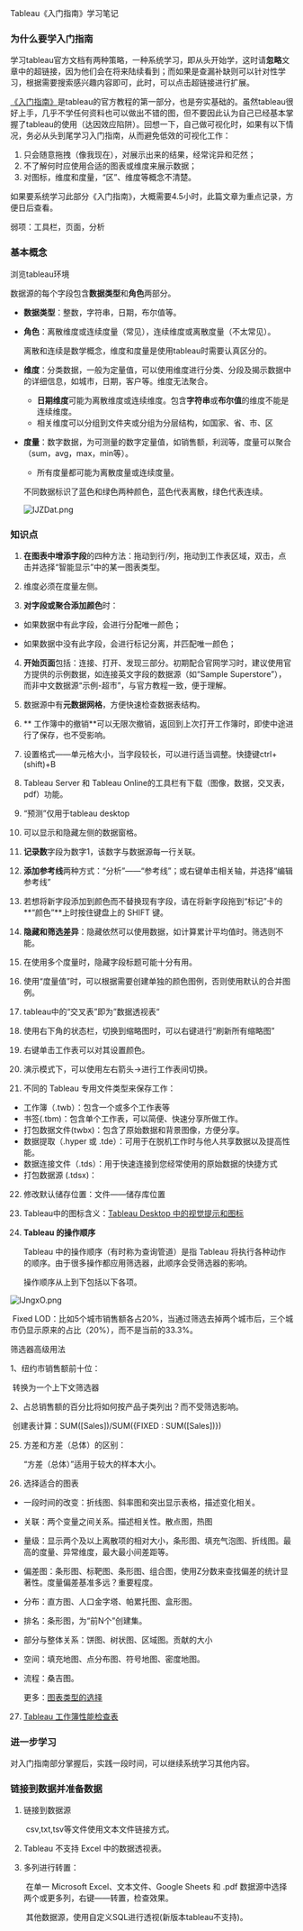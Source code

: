 Tableau《入门指南》学习笔记

### 为什么要学入门指南

学习tableau官方文档有两种策略，一种系统学习，即从头开始学，这时请**忽略**文章中的超链接，因为他们会在将来陆续看到；而如果是查漏补缺则可以针对性学习，根据需要搜索感兴趣内容即可，此时，可以点击超链接进行扩展。

[《入门指南》](https://help.tableau.com/current/pro/desktop/zh-cn/gettingstarted_overview.htm)是tableau的官方教程的第一部分，也是夯实基础的。虽然tableau很好上手，几乎不学任何资料也可以做出不错的图，但不要因此认为自己已经基本掌握了tableau的使用（达因效应陷阱）。回想一下，自己做可视化时，如果有以下情况，务必从头到尾学习入门指南，从而避免低效的可视化工作：

1. 只会随意拖拽（像我现在），对展示出来的结果，经常诧异和茫然；
2. 不了解何时应使用合适的图表或维度来展示数据；
3. 对图标，维度和度量，“区”、维度等概念不清楚。

如果要系统学习此部分《入门指南》，大概需要4.5小时，此篇文章为重点记录，方便日后查看。

弱项：工具栏，页面，分析

### 基本概念

浏览tableau环境

数据源的每个字段包含**数据类型**和**角色**两部分。

- **数据类型**：整数，字符串，日期，布尔值等。

- **角色**：离散维度或连续度量（常见），连续维度或离散度量（不太常见）。

  

  离散和连续是数学概念，维度和度量是使用tableau时需要认真区分的。

- **维度**：分类数据，一般为定量值，可以使用维度进行分类、分段及揭示数据中的详细信息，如城市，日期，客户等。维度无法聚合。

  - **日期维度**可能为离散维度或连续维度。包含**字符串**或**布尔值**的维度不能是连续维度。
  - 相关维度可以分组到文件夹或分组为分层结构，如国家、省、市、区

- **度量**：数字数据，为可测量的数字定量值，如销售额，利润等，度量可以聚合（sum，avg，max，min等）。

  - 所有度量都可能为离散度量或连续度量。

    

  不同数据标识了蓝色和绿色两种颜色，蓝色代表离散，绿色代表连续。

  ![lJZDat.png](https://s2.ax1x.com/2020/01/01/lJZDat.png)

  

### 知识点

1. **在图表中增添字段**的四种方法：拖动到行/列，拖动到工作表区域，双击，点击并选择“智能显示”中的某一图表类型。

2. 维度必须在度量左侧。

3. **对字段或聚合添加颜色**时：

- 如果数据中有此字段，会进行分配唯一颜色；

- 如果数据中没有此字段，会进行标记分离，并匹配唯一颜色；

  

4. **开始页面**包括：连接、打开、发现三部分。初期配合官网学习时，建议使用官方提供的示例数据，如连接英文字段的数据源（如“Sample Superstore”），而非中文数据源“示例-超市”，与官方教程一致，便于理解。

5. 数据源中有**元数据网格**，方便快速检查数据表结构。

6. ** 工作簿中的撤销**可以无限次撤销，返回到上次打开工作簿时，即使中途进行了保存，也不受影响。

7. 设置格式——单元格大小，当字段较长，可以进行适当调整。快捷键ctrl+(shift)+B

8. Tableau Server 和 Tableau Online的工具栏有下载（图像，数据，交叉表，pdf）功能。

9. “预测”仅用于tableau desktop

10. 可以显示和隐藏左侧的数据窗格。

11. **记录数**字段为数字1，该数字与数据源每一行关联。

12. **添加参考线**两种方式：“分析”——“参考线”；或右键单击相关轴，并选择“编辑参考线”

13. 若想将新字段添加到颜色而不替换现有字段，请在将新字段拖到“标记”卡的**“颜色”**上时按住键盘上的 SHIFT 键。

14. **隐藏和筛选差异**：隐藏依然可以使用数据，如计算累计平均值时。筛选则不能。

15. 在使用多个度量时，隐藏字段标题可能十分有用。

16. 使用“度量值”时，可以根据需要创建单独的颜色图例，否则使用默认的合并图例。

17. tableau中的“交叉表”即为”数据透视表“

18. 使用右下角的状态栏，切换到缩略图时，可以右键进行“刷新所有缩略图”

19. 右键单击工作表可以对其设置颜色。

20. 演示模式下，可以使用左右箭头→进行工作表间切换。

21. 不同的 Tableau 专用文件类型来保存工作：

- 工作簿（.twb）：包含一个或多个工作表等
- 书签(.tbm)：包含单个工作表，可以简便、快速分享所做工作。
- 打包数据文件(twbx)：包含了原始数据和背景图像，方便分享。
- 数据提取（.hyper 或 .tde）：可用于在脱机工作时与他人共享数据以及提高性能。
- 数据连接文件（.tds）：用于快速连接到您经常使用的原始数据的快捷方式
- 打包数据源 (.tdsx)：

22. 修改默认储存位置：文件——储存库位置

23. Tableau中的图标含义：[Tableau Desktop 中的视觉提示和图标](https://help.tableau.com/current/pro/desktop/zh-cn/tips_visualcues.htm)

24. **Tableau 的操作顺序**

    Tableau 中的操作顺序（有时称为查询管道）是指 Tableau 将执行各种动作的顺序。由于很多操作都应用筛选器，此顺序会受筛选器的影响。

    操作顺序从上到下包括以下各项。

![lJngxO.png](https://s2.ax1x.com/2020/01/01/lJngxO.png)

​		Fixed LOD：比如5个城市销售额各占20%，当通过筛选去掉两个城市后，三个城市仍显示原来的占比（20%），而不是当前的33.3%。

筛选器高级用法

1、纽约市销售额前十位：

​	转换为一个上下文筛选器

2、占总销售额的百分比将如何按产品子类列出？而不受筛选影响。

​	创建表计算：SUM([Sales])/SUM({FIXED : SUM([Sales])})

25. 方差和方差（总体）的区别：

    “方差（总体）”适用于较大的样本大小。

26. 选择适合的图表

- 一段时间的改变：折线图、斜率图和突出显示表格，描述变化相关。

- 关联：两个变量之间关系。描述相关性。散点图，热图

- 量级：显示两个及以上离散项的相对大小，条形图、填充气泡图、折线图。最高的度量、异常维度，最大最小间差距等。

- 偏差图：条形图、标靶图、条形图、组合图，使用Z分数来查找偏差的统计显著性。度量偏差基准多远？重要程度。

- 分布：直方图、人口金字塔、帕累托图、盒形图。

- 排名：条形图，为“前N个”创建集。

- 部分与整体关系：饼图、树状图、区域图。贡献的大小

- 空间：填充地图、点分布图、符号地图、密度地图。

- 流程：桑吉图。

  更多：[图表类型的选择](https://help.tableau.com/current/pro/desktop/zh-cn/what_chart_example.htm)

27. [Tableau 工作簿性能检查表](https://help.tableau.com/current/pro/desktop/zh-cn/perf_checklist.htm#)

    


### 进一步学习

对入门指南部分掌握后，实践一段时间，可以继续系统学习其他内容。

### 链接到数据并准备数据

1. 链接到数据源

   ​	csv,txt,tsv等文件使用文本文件链接方式。

2. Tableau 不支持 Excel 中的数据透视表。

3. 多列进行转置：

   ​	在单一 Microsoft Excel、文本文件、Google Sheets 和 .pdf 数据源中选择两个或更多列，右键——转置，检查效果。

   ​	其他数据源，使用自定义SQL进行透视(新版本tableau不支持)。

   










